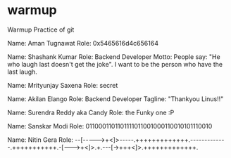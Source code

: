 # warmup
Warmup Practice of git

Name: Aman Tugnawat
Role: 0x5465616d4c656164

Name: Shashank Kumar
Role: Backend Developer
Motto: People say: "He who laugh last doesn't get the joke". I want to be the person who have the last laugh.

Name: Mrityunjay Saxena
Role: secret

Name: Akilan Elango
Role: Backend Developer
Tagline: "Thankyou Linus!!"

Name: Surendra Reddy aka Candy
Role: the Funky one :P

Name: Sanskar Modi
Role: 0110001101101111011001000110010101110010

Name: Nitin Gera
Role: --[----->+<]>-----.+++++++++++++.-------------.+++++++++++.-[--->+<]>.+.---[->+++<]>.+++++++++++++.
